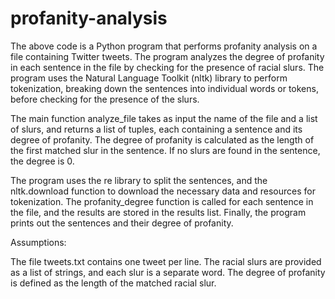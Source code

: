 # profanity-analysis
The above code is a Python program that performs profanity analysis on a file containing Twitter tweets. The program analyzes the degree of profanity in each sentence in the file by checking for the presence of racial slurs. The program uses the Natural Language Toolkit (nltk) library to perform tokenization, breaking down the sentences into individual words or tokens, before checking for the presence of the slurs.

The main function analyze_file takes as input the name of the file and a list of slurs, and returns a list of tuples, each containing a sentence and its degree of profanity. The degree of profanity is calculated as the length of the first matched slur in the sentence. If no slurs are found in the sentence, the degree is 0.

The program uses the re library to split the sentences, and the nltk.download function to download the necessary data and resources for tokenization. The profanity_degree function is called for each sentence in the file, and the results are stored in the results list. Finally, the program prints out the sentences and their degree of profanity.


Assumptions:

The file tweets.txt contains one tweet per line.
The racial slurs are provided as a list of strings, and each slur is a separate word.
The degree of profanity is defined as the length of the matched racial slur.
